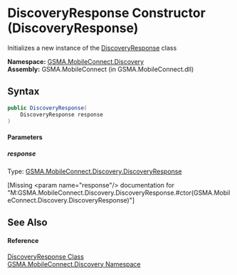 DiscoveryResponse Constructor (DiscoveryResponse)
=================================================
Initializes a new instance of the [DiscoveryResponse][1] class

**Namespace:** [GSMA.MobileConnect.Discovery][2]  
**Assembly:** GSMA.MobileConnect (in GSMA.MobileConnect.dll)

Syntax
------

```csharp
public DiscoveryResponse(
	DiscoveryResponse response
)
```

#### Parameters

##### *response*
Type: [GSMA.MobileConnect.Discovery.DiscoveryResponse][1]  

[Missing &lt;param name="response"/> documentation for "M:GSMA.MobileConnect.Discovery.DiscoveryResponse.#ctor(GSMA.MobileConnect.Discovery.DiscoveryResponse)"]



See Also
--------

#### Reference
[DiscoveryResponse Class][1]  
[GSMA.MobileConnect.Discovery Namespace][2]  

[1]: README.md
[2]: ../README.md
[3]: ../../_icons/Help.png